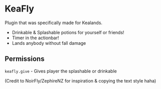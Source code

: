 # KeaFly #

Plugin that was specifically made for Kealands.

* Drinkable & Splashable potions for yourself or friends!
* Timer in the actionbar!
* Lands anybody without fall damage

## Permissions ##

`keafly.give` - Gives player the splashable or drinkable

(Credit to NoirFly/ZephireNZ for inspiration & copying the text style haha)
